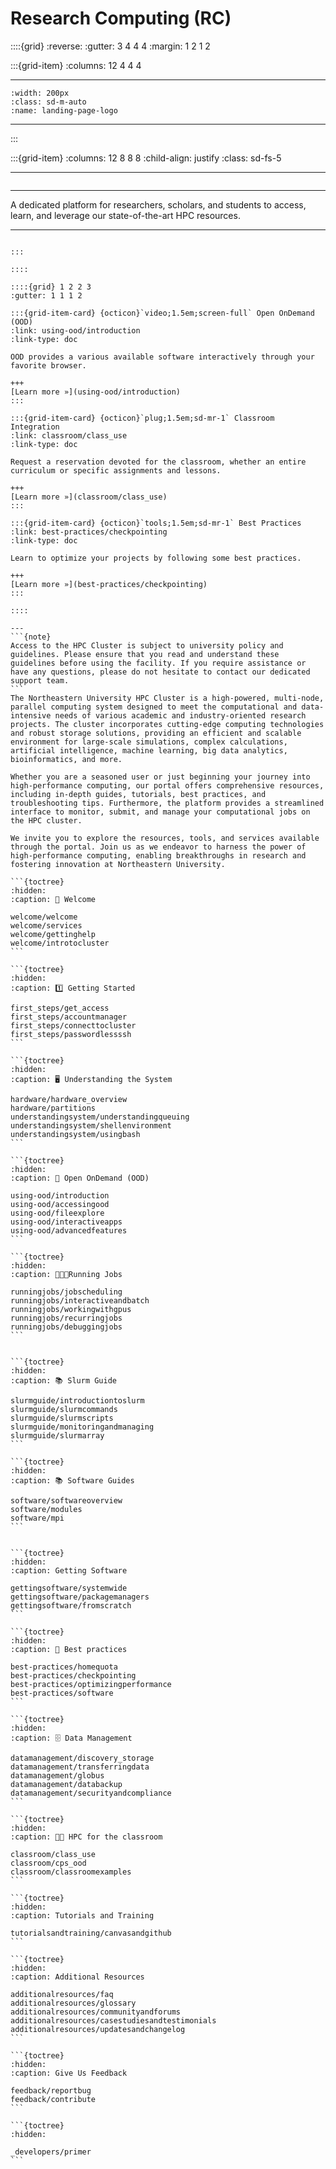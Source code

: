 <!--#  NEU's HPC Docs-->

# Research Computing (RC)

::::{grid}
:reverse:
:gutter: 3 4 4 4
:margin: 1 2 1 2

:::{grid-item}
:columns: 12 4 4 4

---
```{image}
:width: 200px
:class: sd-m-auto
:name: landing-page-logo
```
---

:::

:::{grid-item}
:columns: 12 8 8 8
:child-align: justify
:class: sd-fs-5

---
```{rubric}

```
---
A dedicated platform for researchers, scholars, and students to access, learn, and leverage our state-of-the-art HPC resources.

---
````{div}

:::

::::

::::{grid} 1 2 2 3
:gutter: 1 1 1 2

:::{grid-item-card} {octicon}`video;1.5em;screen-full` Open OnDemand (OOD)
:link: using-ood/introduction
:link-type: doc

OOD provides a various available software interactively through your favorite browser.

+++
[Learn more »](using-ood/introduction)
:::

:::{grid-item-card} {octicon}`plug;1.5em;sd-mr-1` Classroom Integration
:link: classroom/class_use
:link-type: doc

Request a reservation devoted for the classroom, whether an entire curriculum or specific assignments and lessons.

+++
[Learn more »](classroom/class_use)
:::

:::{grid-item-card} {octicon}`tools;1.5em;sd-mr-1` Best Practices
:link: best-practices/checkpointing
:link-type: doc

Learn to optimize your projects by following some best practices.

+++
[Learn more »](best-practices/checkpointing)
:::

::::

---
```{note}
Access to the HPC Cluster is subject to university policy and guidelines. Please ensure that you read and understand these guidelines before using the facility. If you require assistance or have any questions, please do not hesitate to contact our dedicated support team.
```
The Northeastern University HPC Cluster is a high-powered, multi-node, parallel computing system designed to meet the computational and data-intensive needs of various academic and industry-oriented research projects. The cluster incorporates cutting-edge computing technologies and robust storage solutions, providing an efficient and scalable environment for large-scale simulations, complex calculations, artificial intelligence, machine learning, big data analytics, bioinformatics, and more.

Whether you are a seasoned user or just beginning your journey into high-performance computing, our portal offers comprehensive resources, including in-depth guides, tutorials, best practices, and troubleshooting tips. Furthermore, the platform provides a streamlined interface to monitor, submit, and manage your computational jobs on the HPC cluster.

We invite you to explore the resources, tools, and services available through the portal. Join us as we endeavor to harness the power of high-performance computing, enabling breakthroughs in research and fostering innovation at Northeastern University.

```{toctree}
:hidden:
:caption: 👋 Welcome

welcome/welcome
welcome/services
welcome/gettinghelp
welcome/introtocluster
```

```{toctree}
:hidden:
:caption: 1️⃣ Getting Started

first_steps/get_access
first_steps/accountmanager
first_steps/connecttocluster
first_steps/passwordlessssh
```

```{toctree}
:hidden:
:caption: 🖥️ Understanding the System

hardware/hardware_overview
hardware/partitions
understandingsystem/understandingqueuing
understandingsystem/shellenvironment
understandingsystem/usingbash
```

```{toctree}
:hidden:
:caption: 📲 Open OnDemand (OOD)

using-ood/introduction
using-ood/accessingood
using-ood/fileexplore
using-ood/interactiveapps
using-ood/advancedfeatures
```

```{toctree}
:hidden:
:caption: 👩🏽‍💻Running Jobs

runningjobs/jobscheduling
runningjobs/interactiveandbatch
runningjobs/workingwithgpus
runningjobs/recurringjobs
runningjobs/debuggingjobs
```


```{toctree}
:hidden:
:caption: 📚 Slurm Guide

slurmguide/introductiontoslurm
slurmguide/slurmcommands
slurmguide/slurmscripts
slurmguide/monitoringandmanaging
slurmguide/slurmarray
```

```{toctree}
:hidden:
:caption: 📚 Software Guides

software/softwareoverview
software/modules
software/mpi
```


```{toctree}
:hidden:
:caption: Getting Software

gettingsoftware/systemwide
gettingsoftware/packagemanagers
gettingsoftware/fromscratch
```

```{toctree}
:hidden:
:caption: 🚀 Best practices

best-practices/homequota
best-practices/checkpointing
best-practices/optimizingperformance
best-practices/software
```

```{toctree}
:hidden:
:caption: 🗄 Data Management

datamanagement/discovery_storage
datamanagement/transferringdata
datamanagement/globus
datamanagement/databackup
datamanagement/securityandcompliance
```

```{toctree}
:hidden:
:caption: 🧑‍🏫 HPC for the classroom

classroom/class_use
classroom/cps_ood
classroom/classroomexamples
```

```{toctree}
:hidden:
:caption: Tutorials and Training

tutorialsandtraining/canvasandgithub
```

```{toctree}
:hidden:
:caption: Additional Resources

additionalresources/faq
additionalresources/glossary
additionalresources/communityandforums
additionalresources/casestudiesandtestimonials
additionalresources/updatesandchangelog
```

```{toctree}
:hidden:
:caption: Give Us Feedback

feedback/reportbug
feedback/contribute
```

```{toctree}
:hidden:

_developers/primer
```
